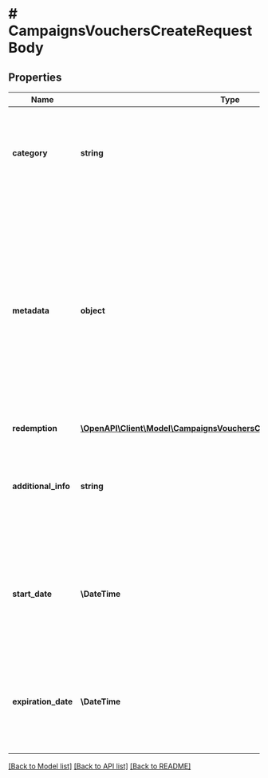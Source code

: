 # # CampaignsVouchersCreateRequestBody

## Properties

Name | Type | Description | Notes
------------ | ------------- | ------------- | -------------
**category** | **string** | The category assigned to the campaign. Either pass this parameter OR the &#x60;category_id&#x60;. | [optional]
**metadata** | **object** | The metadata object stores all custom attributes assigned to the voucher. A set of key/value pairs that you can attach to a voucher object. It can be useful for storing additional information about the voucher in a structured format. | [optional]
**redemption** | [**\OpenAPI\Client\Model\CampaignsVouchersCreateRequestBodyRedemption**](CampaignsVouchersCreateRequestBodyRedemption.md) |  | [optional]
**additional_info** | **string** | An optional field to keep any extra textual information about the code such as a code description and details. | [optional]
**start_date** | **\DateTime** | Activation timestamp defines when the voucher starts to be active in ISO 8601 format. Voucher is *inactive before* this date. | [optional]
**expiration_date** | **\DateTime** | Expiration timestamp defines when the voucher expires in ISO 8601 format.  Voucher is *inactive after* this date. | [optional]

[[Back to Model list]](../../README.md#models) [[Back to API list]](../../README.md#endpoints) [[Back to README]](../../README.md)
